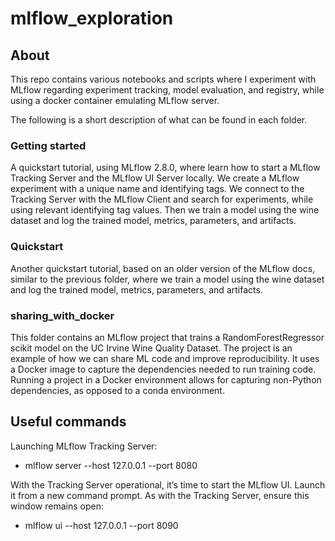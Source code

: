 # mlflow_exploration

## About

This repo contains various notebooks and scripts where I experiment with MLflow regarding experiment tracking, model evaluation, and registry, while using a docker container emulating MLflow server. 

The following is a short description of what can be found in each folder.

### Getting started
A quickstart tutorial, using MLflow 2.8.0, where learn how to start a MLflow Tracking Server and the MLflow UI Server locally. 
We create a MLflow experiment with a unique name and identifying tags. 
We connect to the Tracking Server with the MLflow Client and search for experiments, while using relevant identifying tag values.
Then we train a model using the wine dataset and log the trained model, metrics, parameters, and artifacts.

### Quickstart
Another quickstart tutorial, based on an older version of the MLflow docs, similar to the previous folder, where we train a model using the wine dataset and log the trained model, metrics, parameters, and artifacts.

### sharing_with_docker
This folder contains an MLflow project that trains a RandomForestRegressor scikit model on the UC Irvine Wine Quality Dataset. The project is an example of how we can share ML code and improve reproducibility. It uses a Docker image to capture the dependencies needed to run training code. Running a project in a Docker environment allows for capturing non-Python dependencies, as opposed to a conda environment.

## Useful commands

Launching MLflow Tracking Server:
- mlflow server --host 127.0.0.1 --port 8080

With the Tracking Server operational, it’s time to start the MLflow UI. Launch it from a new command prompt. As with the Tracking Server, ensure this window remains open:
- mlflow ui --host 127.0.0.1 --port 8090

